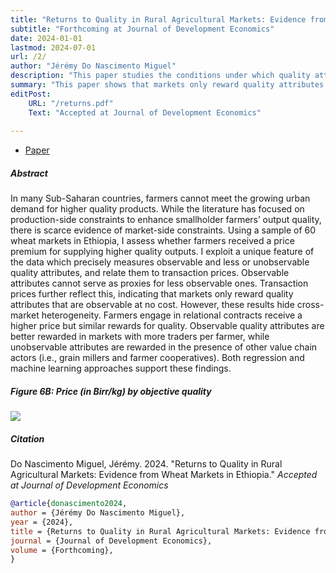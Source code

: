 ```yaml
---
title: "Returns to Quality in Rural Agricultural Markets: Evidence from Wheat Markets in Ethiopia" 
subtitle: "Forthcoming at Journal of Development Economics"
date: 2024-01-01
lastmod: 2024-07-01
url: /2/
author: "Jérémy Do Nascimento Miguel"
description: "This paper studies the conditions under which quality attributes are rewarded on local agricultural markets. Accepted in JDE, 2024." 
summary: "This paper shows that markets only reward quality attributes that are observable at no cost. However, these results hide cross-market heterogeneity. Farmers engage in relational contracts receive a higher price but similar rewards for quality. Observable quality attributes are better rewarded in markets with more traders per farmer, while unobservable attributes are rewarded in the presence of other value chain actors." 
editPost:
    URL: "/returns.pdf"
    Text: "Accepted at Journal of Development Economics"
    
---
```


<div class="thinline"></div>

+ [Paper](/returns.pdf)

<div class="thinline"></div>

##### Abstract

In many Sub-Saharan countries, farmers cannot meet the growing urban demand for higher quality products. While the literature has focused on production-side constraints to enhance smallholder farmers’ output quality, there is scarce evidence of market-side constraints. Using a sample of 60 wheat markets in Ethiopia, I assess whether farmers received a price premium for supplying higher quality outputs. I exploit a unique feature of the data which precisely measures observable and less or unobservable quality attributes, and relate them to transaction prices. Observable attributes cannot serve as proxies for less observable ones. Transaction prices further reflect this, indicating that markets only reward quality attributes that are observable at no cost. However, these results hide cross-market heterogeneity. Farmers engage in relational contracts receive a higher price but similar rewards for quality. Observable quality attributes are better rewarded in markets with more traders per farmer, while unobservable attributes are rewarded in the presence of other value chain actors (i.e., grain millers and farmer cooperatives). Both regression and machine learning approaches support these findings.

<div class="thinline"></div>

##### Figure 6B:  Price (in Birr/kg) by objective quality

![](/2a.png)

<div class="thinline"></div>

##### Citation

Do Nascimento Miguel, Jérémy. 2024. "Returns to Quality in Rural Agricultural Markets: Evidence from Wheat Markets in Ethiopia." *Accepted at Journal of Development Economics* 

```BibTeX
@article{donascimento2024,
author = {Jérémy Do Nascimento Miguel},
year = {2024},
title = {Returns to Quality in Rural Agricultural Markets: Evidence from Wheat Markets in Ethiopia},
journal = {Journal of Development Economics},
volume = {Forthcoming},
}
```

<div class="thinline"></div>

